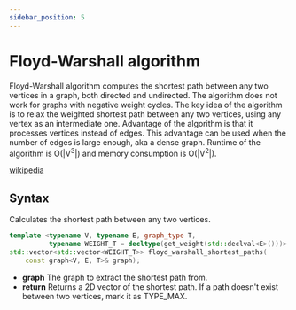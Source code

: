 ```yaml
---
sidebar_position: 5
---
```


# Floyd-Warshall algorithm

Floyd-Warshall algorithm computes the shortest path between any two vertices in a graph, both directed and undirected.
The algorithm does not work for graphs with negative weight cycles.
The key idea of the algorithm is to relax the weighted shortest path between any two vertices, using any vertex as an
intermediate one.
Advantage of the algorithm is that it processes vertices instead of edges. This advantage can be used when the number of
edges is large enough, aka a dense graph.
Runtime of the algorithm is O(|V<sup>3</sup>|) and memory consumption is O(|V<sup>2</sup>|).

[wikipedia](https://en.wikipedia.org/wiki/Floyd%E2%80%93Warshall_algorithm)

## Syntax

Calculates the shortest path between any two vertices.

```cpp
template <typename V, typename E, graph_type T,
          typename WEIGHT_T = decltype(get_weight(std::declval<E>()))>
std::vector<std::vector<WEIGHT_T>> floyd_warshall_shortest_paths(
    const graph<V, E, T>& graph);
```

- **graph** The graph to extract the shortest path from.
- **return** Returns a 2D vector of the shortest path. If a path doesn't exist between two vertices, mark it as
  TYPE_MAX.